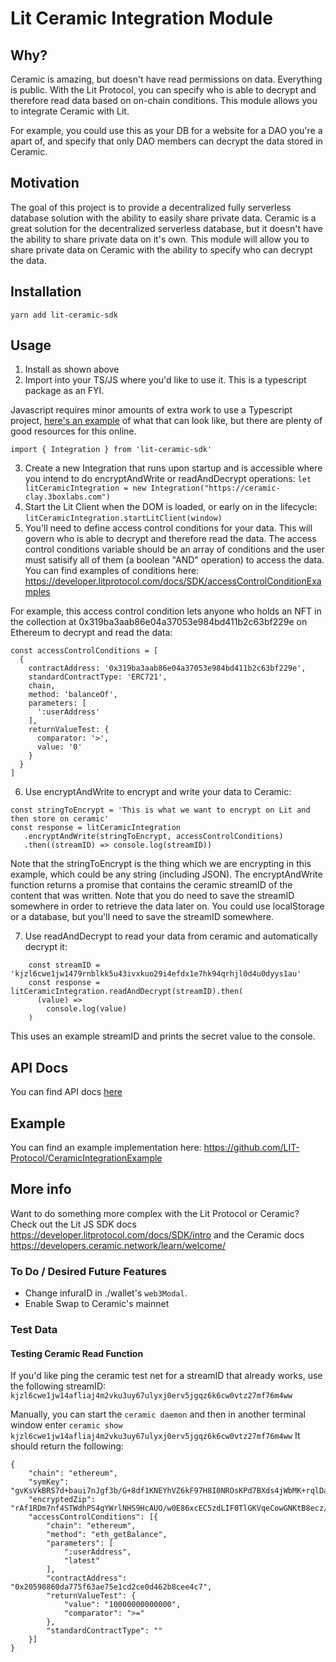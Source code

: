 # Lit Ceramic Integration Module

## Why?

Ceramic is amazing, but doesn't have read permissions on data. Everything is public. With the Lit Protocol, you can specify who is able to decrypt and therefore read data based on on-chain conditions. This module allows you to integrate Ceramic with Lit.

For example, you could use this as your DB for a website for a DAO you're a apart of, and specify that only DAO members can decrypt the data stored in Ceramic.

## Motivation

The goal of this project is to provide a decentralized fully serverless database solution with the ability to easily share private data. Ceramic is a great solution for the decentralized serverless database, but it doesn't have the ability to share private data on it's own. This module will allow you to share private data on Ceramic with the ability to specify who can decrypt the data.

## Installation

`yarn add lit-ceramic-sdk`

## Usage

1. Install as shown above
2. Import into your TS/JS where you'd like to use it. This is a typescript package as an FYI.

Javascript requires minor amounts of extra work to use a Typescript project, [here's an example](https://www.freecodecamp.org/news/how-to-add-typescript-to-a-javascript-project/) of what that can look like, but there are plenty of good resources for this online.

`import { Integration } from 'lit-ceramic-sdk'`

3. Create a new Integration that runs upon startup and is accessible where you intend to do encryptAndWrite or readAndDecrypt operations:
   `let litCeramicIntegration = new Integration("https://ceramic-clay.3boxlabs.com")`
4. Start the Lit Client when the DOM is loaded, or early on in the lifecycle:
   `litCeramicIntegration.startLitClient(window)`
5. You'll need to define access control conditions for your data. This will govern who is able to decrypt and therefore read the data. The access control conditions variable should be an array of conditions and the user must satisify all of them (a boolean "AND" operation) to access the data. You can find examples of conditions here: https://developer.litprotocol.com/docs/SDK/accessControlConditionExamples

For example, this access control condition lets anyone who holds an NFT in the collection at 0x319ba3aab86e04a37053e984bd411b2c63bf229e on Ethereum to decrypt and read the data:

```
const accessControlConditions = [
  {
    contractAddress: '0x319ba3aab86e04a37053e984bd411b2c63bf229e',
    standardContractType: 'ERC721',
    chain,
    method: 'balanceOf',
    parameters: [
      ':userAddress'
    ],
    returnValueTest: {
      comparator: '>',
      value: '0'
    }
  }
]
```

6. Use encryptAndWrite to encrypt and write your data to Ceramic:

```
const stringToEncrypt = 'This is what we want to encrypt on Lit and then store on ceramic'
const response = litCeramicIntegration
   .encryptAndWrite(stringToEncrypt, accessControlConditions)
   .then((streamID) => console.log(streamID))
```

Note that the stringToEncrypt is the thing which we are encrypting in this example, which could be any string (including JSON). The encryptAndWrite function returns a promise that contains the ceramic streamID of the content that was written. Note that you do need to save the streamID somewhere in order to retrieve the data later on. You could use localStorage or a database, but you'll need to save the streamID somewhere.

7. Use readAndDecrypt to read your data from ceramic and automatically decrypt it:

```
    const streamID = 'kjzl6cwe1jw1479rnblkk5u43ivxkuo29i4efdx1e7hk94qrhjl0d4u0dyys1au'
    const response = litCeramicIntegration.readAndDecrypt(streamID).then(
      (value) =>
        console.log(value)
    )
```

This uses an example streamID and prints the secret value to the console.

## API Docs

You can find API docs [here](documentation/integration.md)

## Example

You can find an example implementation here: https://github.com/LIT-Protocol/CeramicIntegrationExample

## More info

Want to do something more complex with the Lit Protocol or Ceramic? Check out the Lit JS SDK docs https://developer.litprotocol.com/docs/SDK/intro and the Ceramic docs https://developers.ceramic.network/learn/welcome/

### To Do / Desired Future Features

- Change infuraID in ./wallet's `web3Modal`.
- Enable Swap to Ceramic's mainnet

### Test Data

#### Testing Ceramic Read Function

If you'd like ping the ceramic test net for a streamID that already works, use the following streamID: `kjzl6cwe1jw14afliaj4m2vku3uy67ulyxj0erv5jgqz6k6cw0vtz27mf76m4ww`

Manually, you can start the `ceramic daemon` and then in another terminal window enter `ceramic show kjzl6cwe1jw14afliaj4m2vku3uy67ulyxj0erv5jgqz6k6cw0vtz27mf76m4ww`
It should return the following:

```
{
    "chain": "ethereum",
    "symKey": "gvKsVkBRS7d+baui7nJgf3b/G+8df1KNEYhVZ6kF97H8I0NROsKPd7BXds4jWbMK+rqlDa3Y2st4XQIHLqXLZVWJn5EZLNsYgEuZZPFaNbw7CGswjdSeMUK6WF8vAXS1+LbYrbal3GbTA+1JZ7Rc/xCKmpqM2Dvz2Btj8dhY3AUAAAAAAAAAIKnDOtW9nceKILkczbD1YjUyC3on3kTXKSJNyq2y4dmxy42BUuU6z+iI4WWZ2wmUhg==",
    "encryptedZip": "rAf1RDm7nf4STWdhPS4gYWrlNHS9HcAUO/w0E86xcEC5zdLIF0TlGKVqeCowGNKtB8ecz/zxFp/8Ra+js4WOwK/yATFi5AxoCu2s5653rDZr9AjIQ8ii4pKeeRm+qEnL3bzXtmJT+5XiixTz5zgxhGgOccYMdDeOjJUKf6okOFBwVLCrUHyPd4MdbE+SLA8/hnUh7EnTLykF+3GJnD0cyQ==",
    "accessControlConditions": [{
        "chain": "ethereum",
        "method": "eth_getBalance",
        "parameters": [
            ":userAddress",
            "latest"
        ],
        "contractAddress": "0x20598860da775f63ae75e1cd2ce0d462b8cee4c7",
        "returnValueTest": {
            "value": "10000000000000",
            "comparator": ">="
        },
        "standardContractType": ""
    }]
}
```

